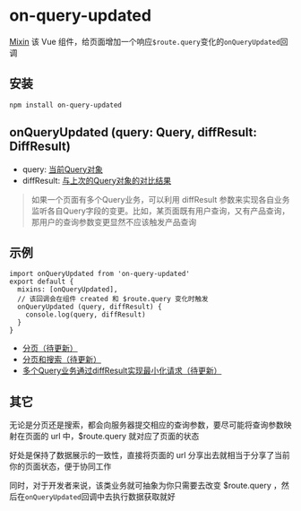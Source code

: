 # on-query-updated
[Mixin](https://cn.vuejs.org/v2/guide/mixins.html) 该 Vue 组件，给页面增加一个响应`$route.query`变化的`onQueryUpdated`回调

## 安装
```
npm install on-query-updated
```

## onQueryUpdated (query: Query, diffResult: DiffResult)
* query: [当前Query对象](https://github.com/aweiu/wow-query#query)
* diffResult: [与上次的Query对象的对比结果](https://github.com/aweiu/simple-compare#simple-compare)

> 如果一个页面有多个Query业务，可以利用 diffResult 参数来实现各自业务监听各自Query字段的变更。比如，某页面既有用户查询，又有产品查询，那用户的查询参数变更显然不应该触发产品查询

## 示例
```
import onQueryUpdated from 'on-query-updated'
export default {
  mixins: [onQueryUpdated],
  // 该回调会在组件 created 和 $route.query 变化时触发
  onQueryUpdated (query, diffResult) {
    console.log(query, diffResult)
  }
}
```
* [分页（待更新）]()
* [分页和搜索（待更新）]()
* [多个Query业务通过diffResult实现最小化请求（待更新）]()

## 其它
无论是分页还是搜索，都会向服务器提交相应的查询参数，要尽可能将查询参数映射在页面的 url 中，$route.query 就对应了页面的状态

好处是保持了数据展示的一致性，直接将页面的 url 分享出去就相当于分享了当前你的页面状态，便于协同工作

同时，对于开发者来说，该类业务就可抽象为你只需要去改变 $route.query ，然后在`onQueryUpdated`回调中去执行数据获取就好
